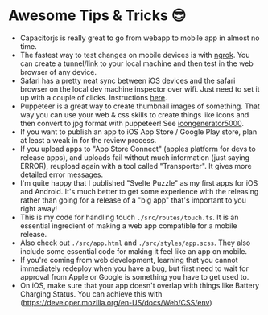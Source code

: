 # Awesome Tips & Tricks 😎

- Capacitorjs is really great to go from webapp to mobile app in almost no time.
- The fastest way to test changes on mobile devices is with [ngrok](https://ngrok.com/). You can create a tunnel/link to your local machine and then test in the web browser of any device.
- Safari has a pretty neat sync between iOS devices and the safari browser on the local dev machine inspector over wifi. Just need to set it up with a couple of clicks. Instructions [here](https://www.youtube.com/watch?v=o4ZmD7asfpQ).
- Puppeteer is a great way to create thumbnail images of something. That way you can use your web & css skills to create things like icons and then convert to jpg format with puppeteer! See [icongenerator5000](./generators/icongenerator5000.ts).
- If you want to publish an app to iOS App Store / Google Play store, plan at least a weak in for the review process.
- If you upload apps to "App Store Connect" (apples platform for devs to release apps), and uploads fail without much information (just saying ERROR), reupload again with a tool called "Transporter". It gives more detailed error messages.
- I'm quite happy that I published "Svelte Puzzle" as my first apps for iOS and Android. It's much better to get some experience with the releasing rather than going for a release of a "big app" that's important to you right away!
- This is my code for handling touch `./src/routes/touch.ts`. It is an essential ingredient of making a web app compatible for a mobile release.
- Also check out `./src/app.html` and `./src/styles/app.scss`. They also include some essential code for making it feel like an app on mobile.
- If you're coming from web development, learning that you cannot immediately redeploy when you have a bug, but first need to wait for approval from Apple or Google is something you have to get used to.
- On iOS, make sure that your app doesn't overlap with things like Battery Charging Status. You can achieve this with (https://developer.mozilla.org/en-US/docs/Web/CSS/env)
